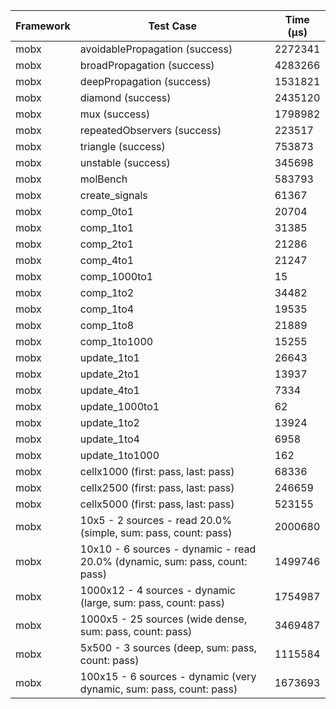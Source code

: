 | Framework | Test Case | Time (μs) |
| --- | --- | --- |
| mobx | avoidablePropagation (success) | 2272341 |
| mobx | broadPropagation (success) | 4283266 |
| mobx | deepPropagation (success) | 1531821 |
| mobx | diamond (success) | 2435120 |
| mobx | mux (success) | 1798982 |
| mobx | repeatedObservers (success) | 223517 |
| mobx | triangle (success) | 753873 |
| mobx | unstable (success) | 345698 |
| mobx | molBench | 583793 |
| mobx | create_signals | 61367 |
| mobx | comp_0to1 | 20704 |
| mobx | comp_1to1 | 31385 |
| mobx | comp_2to1 | 21286 |
| mobx | comp_4to1 | 21247 |
| mobx | comp_1000to1 | 15 |
| mobx | comp_1to2 | 34482 |
| mobx | comp_1to4 | 19535 |
| mobx | comp_1to8 | 21889 |
| mobx | comp_1to1000 | 15255 |
| mobx | update_1to1 | 26643 |
| mobx | update_2to1 | 13937 |
| mobx | update_4to1 | 7334 |
| mobx | update_1000to1 | 62 |
| mobx | update_1to2 | 13924 |
| mobx | update_1to4 | 6958 |
| mobx | update_1to1000 | 162 |
| mobx | cellx1000 (first: pass, last: pass) | 68336 |
| mobx | cellx2500 (first: pass, last: pass) | 246659 |
| mobx | cellx5000 (first: pass, last: pass) | 523155 |
| mobx | 10x5 - 2 sources - read 20.0% (simple, sum: pass, count: pass) | 2000680 |
| mobx | 10x10 - 6 sources - dynamic - read 20.0% (dynamic, sum: pass, count: pass) | 1499746 |
| mobx | 1000x12 - 4 sources - dynamic (large, sum: pass, count: pass) | 1754987 |
| mobx | 1000x5 - 25 sources (wide dense, sum: pass, count: pass) | 3469487 |
| mobx | 5x500 - 3 sources (deep, sum: pass, count: pass) | 1115584 |
| mobx | 100x15 - 6 sources - dynamic (very dynamic, sum: pass, count: pass) | 1673693 |
